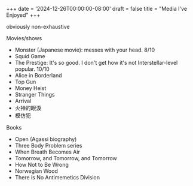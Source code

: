 +++
date = '2024-12-26T00:00:00-08:00'
draft = false
title = "Media I've Enjoyed"
+++

obviously non-exhaustive

<summary>Movies/shows</summary>

- Monster (Japanese movie): messes with your head. 8/10<br>
- Squid Game 
- The Prestige: It's so good. I don't get how it's not Interstellar-level popular. 10/10<br>
- Alice in Borderland<br>
- Top Gun<br>
- Money Heist<br>
- Stranger Things<br>
- Arrival<br>
- 火神的眼淚<br >
- 模仿犯<br>


<summary>Books</summary>

- Open (Agassi biography)<br>
- Three Body Problem series<br>
- When Breath Becomes Air<br>
- Tomorrow, and Tomorrow, and Tomorrow<br>
- How Not to Be Wrong<br>
- Norwegian Wood<br>
- There is No Antimemetics Division<br>



